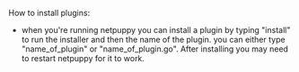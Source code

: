 How to install plugins:
- when you're running netpuppy you can install a plugin by typing "install" to run the installer and then the name of the plugin. you can either type "name_of_plugin" or "name_of_plugin.go". After installing you may need to restart netpuppy for it to work.
